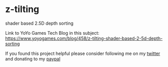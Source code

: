 # z-tilting
shader based 2.5D depth sorting


Link to YoYo Games Tech Blog in this subject:
https://www.yoyogames.com/blog/458/z-tilting-shader-based-2-5d-depth-sorting

If you found this project helpful please consider following me on my [twitter](https://twitter.com/AriakDev) and donating to my [paypal](https://www.paypal.com/cgi-bin/webscr?cmd=_s-xclick&hosted_button_id=NXQ6F6L43M2ZC)